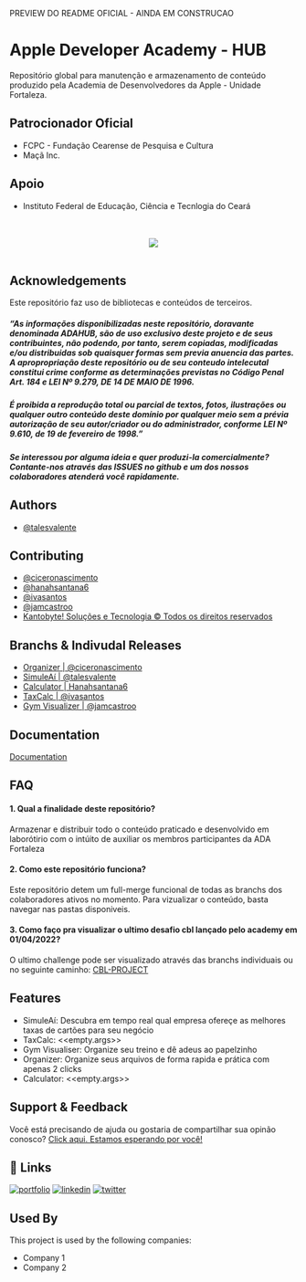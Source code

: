 
PREVIEW DO README OFICIAL - AINDA EM CONSTRUCAO
# Apple Developer Academy - HUB

Repositório global para manutenção e armazenamento de conteúdo produzido pela Academia de Desenvolvedores da Apple - Unidade Fortaleza. 

## Patrocionador Oficial
- FCPC - Fundação Cearense de Pesquisa e Cultura
- Maçã Inc.

## Apoio
- Instituto Federal de Educação, Ciência e Tecnlogia do Ceará

<p align="center">
  <br><br>
  <img src="https://kantobyte.com.br/arquivos/Imagens/ADAHUB.png"><br><br>
</p>

## Acknowledgements
Este repositório faz uso de bibliotecas e conteúdos de terceiros.

##### “As informações disponibilizadas neste repositório, doravante denominada ADAHUB, são de uso exclusivo deste projeto e de seus contribuintes, não podendo, por tanto, serem copiadas, modificadas e/ou distribuidas sob quaisquer formas sem previa anuencia das partes. A apropropriação deste repositório ou de seu conteudo intelecutal constitui crime conforme as determinações previstas no Código Penal Art. 184 e LEI Nº 9.279, DE 14 DE MAIO DE 1996.


##### É proibida a reprodução total ou parcial de textos, fotos, ilustrações ou qualquer outro conteúdo deste domínio por qualquer meio sem a prévia autorização de seu autor/criador ou do administrador, conforme LEI Nº 9.610, de 19 de fevereiro de 1998.”


##### Se interessou por alguma ideia e quer produzi-la comercialmente? Contante-nos através das ISSUES no github e um dos nossos colaboradores atenderá você rapidamente.

## Authors

- [@talesvalente](https://github.com/talesvalente/Apple-Developer-Academy/tree/cbl-valente)



## Contributing

 - [@ciceronascimento](https://github.com/ciceronascimento/ciceronascimento)
 - [@hanahsantana6](https://github.com/hanahsantana6/hanahsantana6)
 - [@ivasantos](https://github.com/lvasantos)
 - [@jamcastroo](https://github.com/jamcastroo)
 - [Kantobyte! Soluções e Tecnologia © Todos os direitos reservados](https://kantobyte.com.br)


## Branchs & Indivudal Releases

 - [Organizer  | @ciceronascimento](https://github.com/talesvalente/Apple-Developer-Academy/tree/CBLCiceroSwift)
 - [SimuleAí  | @talesvalente](https://github.com/talesvalente/Apple-Developer-Academy/tree/cbl-valente)
 - [Calculator | Hanahsantana6](https://github.com/talesvalente/Apple-Developer-Academy/tree/cbl-hanah)
 - [TaxCalc | @ivasantos](https://github.com/talesvalente/Apple-Developer-Academy/tree/cbl-luciana)
 - [Gym Visualizer  | @jamcastroo](https://github.com/talesvalente/Apple-Developer-Academy/tree/cbl-jamile)
 

## Documentation

[Documentation](https://linktodocumentation)


## FAQ

#### 1. Qual a finalidade deste repositório?

Armazenar e distribuir todo o conteúdo praticado e desenvolvido em laborótirio com o intúito de auxiliar os membros participantes da ADA Fortaleza

#### 2. Como este repositório funciona?

Este repositório detem um full-merge funcional de todas as branchs dos colaboradores ativos no momento. Para vizualizar o conteúdo, basta navegar nas pastas disponiveis.

#### 3. Como faço pra visualizar o ultimo desafio cbl lançado pelo academy em 01/04/2022?

O ultimo challenge pode ser visualizado através das branchs individuais ou no seguinte caminho: [CBL-PROJECT](https://github.com/talesvalente/Apple-Developer-Academy/tree/main/Trabalhos%20em%20Equipe/CLB%20-%20Swift/CBL-PROJECT)


## Features

- SimuleAí: Descubra em tempo real qual empresa ofereçe as melhores taxas de cartões para seu negócio
- TaxCalc: <<empty.args>>
- Gym Visualiser: Organize seu treino e dê adeus ao papelzinho
- Organizer: Organize seus arquivos de forma rapida e prática com apenas 2 clicks
- Calculator: <<empty.args>>


## Support & Feedback

Você está precisando de ajuda ou gostaria de compartilhar sua opinão conosco? [Click aqui. Estamos esperando por você!](https://github.com/talesvalente/Apple-Developer-Academy/issues)


## 🔗 Links
[![portfolio](https://img.shields.io/badge/my_portfolio-000?style=for-the-badge&logo=ko-fi&logoColor=white)](https://katherinempeterson.com/)
[![linkedin](https://img.shields.io/badge/linkedin-0A66C2?style=for-the-badge&logo=linkedin&logoColor=white)](https://www.linkedin.com/)
[![twitter](https://img.shields.io/badge/twitter-1DA1F2?style=for-the-badge&logo=twitter&logoColor=white)](https://twitter.com/)


## Used By

This project is used by the following companies:

- Company 1
- Company 2

